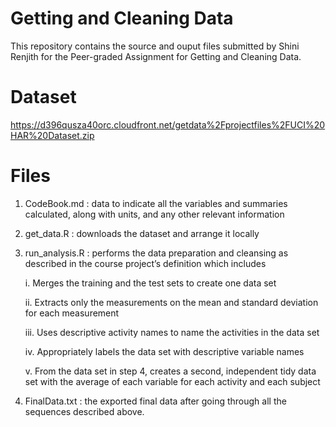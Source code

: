 # Getting and Cleaning Data

This repository contains the source and ouput files submitted by Shini Renjith for the Peer-graded Assignment for Getting and Cleaning Data.

# Dataset

https://d396qusza40orc.cloudfront.net/getdata%2Fprojectfiles%2FUCI%20HAR%20Dataset.zip

# Files

1. CodeBook.md : data to indicate all the variables and summaries calculated, along with units, and any other relevant information
2. get_data.R : downloads the dataset and arrange it locally
3. run_analysis.R : performs the data preparation and cleansing as described in the course project’s definition which includes

	i. Merges the training and the test sets to create one data set
	
	ii. Extracts only the measurements on the mean and standard deviation for each measurement
	
	iii. Uses descriptive activity names to name the activities in the data set
	
	iv. Appropriately labels the data set with descriptive variable names
	
	v. From the data set in step 4, creates a second, independent tidy data set with the average of each variable for each activity and each subject
	
4. FinalData.txt : the exported final data after going through all the sequences described above.